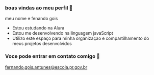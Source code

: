 ### boas vindas ao meu perfil 👋

meu nome e fenando gois

- Estou estudando na Alura
- Estou me desenvolvendo na linguagem javaScript
- Utilizo este espaço para minha organizaçao e compartilhamento do meus projetos desenvolvidos

### Voce pode entrar em contato comigo 📧

fernando.gois.antunes@escola.pr.gov.br
